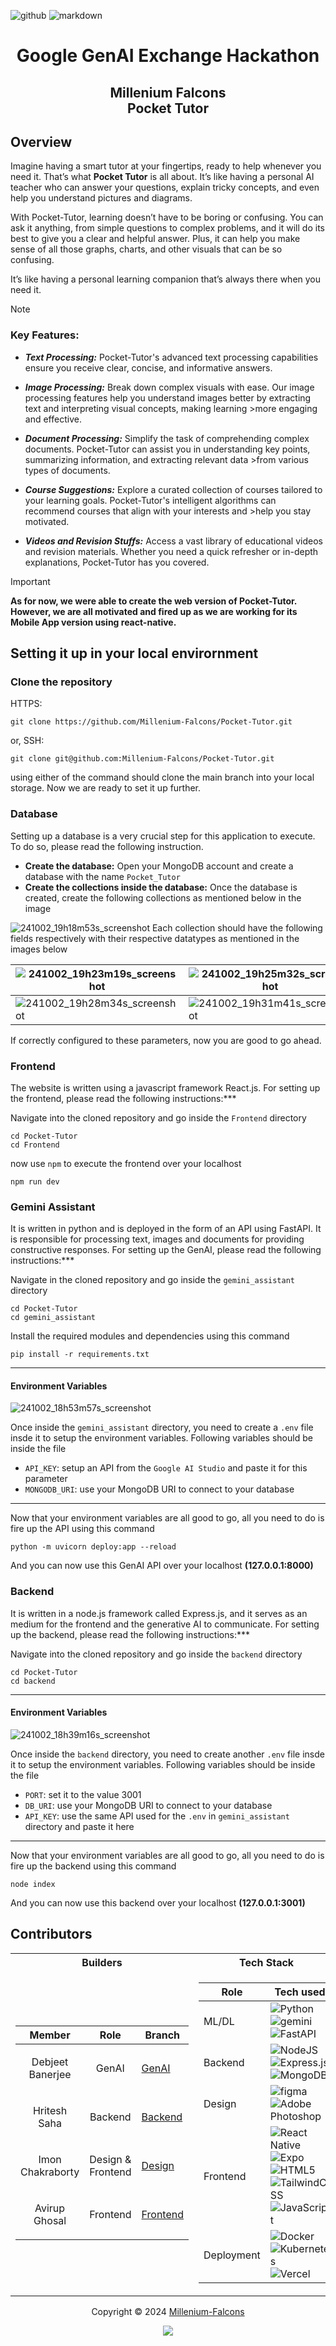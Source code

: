 ![github](https://img.shields.io/badge/GitHub-000000.svg?style=for-the-badge&logo=GitHub&logoColor=white)
![markdown](https://img.shields.io/badge/Markdown-000000.svg?style=for-the-badge&logo=Markdown&logoColor=white)

<h1 align=center>Google GenAI Exchange Hackathon</h1>
<h2 align=center>Millenium Falcons<br>Pocket Tutor</h2>

## Overview
Imagine having a smart tutor at your fingertips, ready to help whenever you need it. That’s what **Pocket Tutor** is all about. It’s like having a personal AI teacher who can answer your questions, explain tricky concepts, and even help you understand pictures and diagrams.

With Pocket-Tutor, learning doesn’t have to be boring or confusing. You can ask it anything, from simple questions to complex problems, and it will do its best to give you a clear and helpful answer. Plus, it can help you make sense of all those graphs, charts, and other visuals that can be so confusing.

It’s like having a personal learning companion that’s always there when you need it.
>[!NOTE]
>### Key Features:
> - ***Text Processing:*** Pocket-Tutor's advanced text processing capabilities ensure you receive clear, concise, and informative answers.
>
> - ***Image Processing:*** Break down complex visuals with ease. Our image processing features help you understand images better by extracting text and interpreting visual concepts, making learning >more engaging and effective.
>
> - ***Document Processing:*** Simplify the task of comprehending complex documents. Pocket-Tutor can assist you in understanding key points, summarizing information, and extracting relevant data >from various types of documents.
>
> - ***Course Suggestions:*** Explore a curated collection of courses tailored to your learning goals. Pocket-Tutor's intelligent algorithms can recommend courses that align with your interests and >help you stay motivated.
>
>- ***Videos and Revision Stuffs:*** Access a vast library of educational videos and revision materials. Whether you need a quick refresher or in-depth explanations, Pocket-Tutor has you covered.

>[!IMPORTANT]
>**As for now, we were able to create the web version of Pocket-Tutor. However, we are all motivated and fired up as we are working for its Mobile App version using react-native.**

## Setting it up in your local envirornment
### Clone the repository
HTTPS:
```
git clone https://github.com/Millenium-Falcons/Pocket-Tutor.git
```
or, SSH:
```
git clone git@github.com:Millenium-Falcons/Pocket-Tutor.git
```
using either of the command should clone the main branch into your local storage. Now we are ready to set it up further.
### Database
Setting up a database is a very crucial step for this application to execute. To do so, please read the following instruction.
- **Create the database:** Open your MongoDB account and create a database with the name `Pocket_Tutor`
- **Create the collections inside the database:** Once the database is created, create the following collections as mentioned below in the image

![241002_19h18m53s_screenshot](https://github.com/user-attachments/assets/a934531a-3458-4208-b067-563d51cddde7)
Each collection should have the following fields respectively with their respective datatypes as mentioned in the images below
<div align="center">
  
|![241002_19h23m19s_screenshot](https://github.com/user-attachments/assets/94a6d8a4-ec89-48d1-9474-d67245e60feb)|![241002_19h25m32s_screenshot](https://github.com/user-attachments/assets/c7a4e696-9f76-4a5e-8084-6256ebdb8d54)|
|---|---|
|![241002_19h28m34s_screenshot](https://github.com/user-attachments/assets/6ea839d1-1c70-41c3-a6e8-836a999b09e0)|![241002_19h31m41s_screenshot](https://github.com/user-attachments/assets/96b16efe-1357-415c-99a7-33338084f64b)|
</div>
If correctly configured to these parameters, now you are good to go ahead.

### Frontend
The website is written using a javascript framework React.js. For setting up the frontend, please read the following instructions:***

Navigate into the cloned repository and go inside the `Frontend` directory
```
cd Pocket-Tutor
cd Frontend
```
now use `npm` to execute the frontend over your localhost
```
npm run dev
```
### Gemini Assistant
It is written in python and is deployed in the form of an API using FastAPI. It is responsible for processing text, images and documents for providing constructive responses. For setting up the GenAI, please read the following instructions:***

Navigate in the cloned repository and go inside the `gemini_assistant` directory
```
cd Pocket-Tutor
cd gemini_assistant
```
Install the required modules and dependencies using this command
```
pip install -r requirements.txt
```
---
#### Environment Variables
![241002_18h53m57s_screenshot](https://github.com/user-attachments/assets/00f4dc31-5e08-4bae-be98-88d48571fb1e)

Once inside the `gemini_assistant` directory, you need to create a `.env` file insde it to setup the environment variables. Following variables should be inside the file
- `API_KEY`: setup an API from the `Google AI Studio` and paste it for this parameter
- `MONGODB_URI`: use your MongoDB URI to connect to your database
---
Now that your environment variables are all good to go, all you need to do is fire up the API using this command
```
python -m uvicorn deploy:app --reload
```
And you can now use this GenAI API over your localhost **(127.0.0.1:8000)**

### Backend
It is written in a node.js framework called Express.js, and it serves as an medium for the frontend and the generative AI to communicate. For setting up the backend, please read the following instructions:***

Navigate into the cloned repository and go inside the `backend` directory
```
cd Pocket-Tutor
cd backend
```
---
#### Environment Variables
<div align="left">
  
![241002_18h39m16s_screenshot](https://github.com/user-attachments/assets/c38433f7-b6d3-4fd0-a178-39e6a3c8d1e0)
</div>

Once inside the `backend` directory, you need to create another `.env` file insde it to setup the environment variables. Following variables should be inside the file
- `PORT`: set it to the value 3001
- `DB_URI`: use your MongoDB URI to connect to your database
- `API_KEY`: use the same API used for the `.env` in `gemini_assistant` directory and paste it here
---
Now that your environment variables are all good to go, all you need to do is fire up the backend using this command
```
node index
```
And you can now use this backend over your localhost **(127.0.0.1:3001)**


## Contributors
<table>
<tr><th> Builders </th><th> Tech Stack </th></tr>
<tr><td>

| Member | Role | Branch |
|--|--|--|
|<p align=center>Debjeet Banerjee</p>|<p align=center>GenAI</p>|<a href="https://github.com/Millenium-Falcons/Pocket-Tutor/tree/GenAI">GenAI</a>|
|<p align=center>Hritesh Saha</p>|<p align=center>Backend</p>|<a href="https://github.com/Millenium-Falcons/Pocket-Tutor/tree/backend">Backend</a>|
|<p align=center>Imon Chakraborty</p>|<p align=center>Design & Frontend</p>|<a href="https://github.com/Millenium-Falcons/Pocket-Tutor/tree/design">Design</a>|
|<p align=center>Avirup Ghosal</p>|<p align=center>Frontend</p>|<a href="https://github.com/Millenium-Falcons/Pocket-Tutor/tree/frontend">Frontend</a>|

</td><td>

|Role|Tech used|
|--|--|
|ML/DL|![Python](https://img.shields.io/badge/python-3670A0?style=for-the-badge&logo=python&logoColor=ffdd54) ![gemini](https://img.shields.io/badge/Google%20Gemini-8E75B2.svg?style=for-the-badge&logo=Google-Gemini&logoColor=white) ![FastAPI](https://img.shields.io/badge/FastAPI-005571?style=for-the-badge&logo=fastapi)|
|Backend|![NodeJS](https://img.shields.io/badge/node.js-6DA55F?style=for-the-badge&logo=node.js&logoColor=white) ![Express.js](https://img.shields.io/badge/express.js-%23404d59.svg?style=for-the-badge&logo=express&logoColor=%2361DAFB) ![MongoDB](https://img.shields.io/badge/MongoDB-%234ea94b.svg?style=for-the-badge&logo=mongodb&logoColor=white)|
|Design|![figma](https://img.shields.io/badge/Figma-F24E1E.svg?style=for-the-badge&logo=Figma&logoColor=white) ![Adobe Photoshop](https://img.shields.io/badge/adobe%20photoshop-%2331A8FF.svg?style=for-the-badge&logo=adobe%20photoshop&logoColor=white)|
|Frontend|![React Native](https://img.shields.io/badge/react_native-%2320232a.svg?style=for-the-badge&logo=react&logoColor=%2361DAFB) ![Expo](https://img.shields.io/badge/expo-1C1E24?style=for-the-badge&logo=expo&logoColor=#D04A37) ![HTML5](https://img.shields.io/badge/html5-%23E34F26.svg?style=for-the-badge&logo=html5&logoColor=white)<br>![TailwindCSS](https://img.shields.io/badge/tailwindcss-%2338B2AC.svg?style=for-the-badge&logo=tailwind-css&logoColor=white) ![JavaScript](https://img.shields.io/badge/javascript-%23323330.svg?style=for-the-badge&logo=javascript&logoColor=%23F7DF1E)|
|Deployment|![Docker](https://img.shields.io/badge/docker-%230db7ed.svg?style=for-the-badge&logo=docker&logoColor=white) ![Kubernetes](https://img.shields.io/badge/kubernetes-%23326ce5.svg?style=for-the-badge&logo=kubernetes&logoColor=white) ![Vercel](https://img.shields.io/badge/vercel-%23000000.svg?style=for-the-badge&logo=vercel&logoColor=white)|


</td></tr> </table>

<p align="center">Copyright &copy; 2024 <a href="https://github.com/mintRaven-org" target="_blank">Millenium-Falcons</a>
<p align="center"><a href="https://github.com/Millenium-Falcons/Pocket-Tutor/blob/main/LICENSE"><img src="https://img.shields.io/static/v1.svg?style=for-the-badge&label=License&message=MIT&logoColor=d9e0ee&colorA=363a4f&colorB=b7bdf8"/></a></p>

